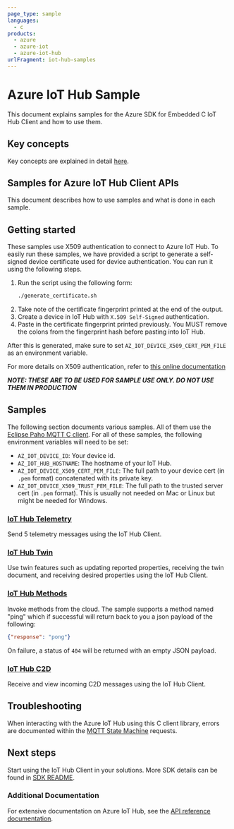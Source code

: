 ```yaml
---
page_type: sample
languages:
  - c
products:
  - azure
  - azure-iot
  - azure-iot-hub
urlFragment: iot-hub-samples
---
```


# Azure IoT Hub Sample

This document explains samples for the Azure SDK for Embedded C IoT Hub Client and how to use them.

## Key concepts

Key concepts are explained in detail [here][SDK_README_KEY_CONCEPTS].

## Samples for Azure IoT Hub Client APIs

This document describes how to use samples and what is done in each sample.

## Getting started

These samples use X509 authentication to connect to Azure IoT Hub. To easily run these samples, we have provided
a script to generate a self-signed device certificate used for device authentication. You can run it using the following
steps.

1. Run the script using the following form:
    ```bash
    ./generate_certificate.sh
    ```
1. Take note of the certificate fingerprint printed at the end of the output.
1. Create a device in IoT Hub with `X.509 Self-Signed` authentication.
1. Paste in the certificate fingerprint printed previously. You MUST remove the colons from the fingerprint hash
before pasting into IoT Hub.

After this is generated, make sure to set `AZ_IOT_DEVICE_X509_CERT_PEM_FILE` as an environment variable.

For more details on X509 authentication, refer to [this online documentation](https://docs.microsoft.com/en-us/azure/iot-hub/iot-hub-x509ca-overview#how-to-register-the-x509-ca-certificate-to-iot-hub)

***NOTE: THESE ARE TO BE USED FOR SAMPLE USE ONLY. DO NOT USE THEM IN PRODUCTION***

## Samples

The following section documents various samples. All of them use the [Eclipse Paho MQTT C client][Eclipse_Paho].
For all of these samples, the following environment variables will need to be set:

- `AZ_IOT_DEVICE_ID`: Your device id.
- `AZ_IOT_HUB_HOSTNAME`: The hostname of your IoT Hub.
- `AZ_IOT_DEVICE_X509_CERT_PEM_FILE`: The full path to your device cert (in `.pem` format) concatenated
 with its private key.
- `AZ_IOT_DEVICE_X509_TRUST_PEM_FILE`: The full path to the trusted server cert (in `.pem` format). This is usually
not needed on Mac or Linux but might be needed for Windows.

### [IoT Hub Telemetry][telemetry_sample]
Send 5 telemetry messages using the IoT Hub Client.

### [IoT Hub Twin][twin_sample]
Use twin features such as updating reported properties, receiving the twin document, and receiving desired properties using the IoT Hub Client.

### [IoT Hub Methods][methods_sample]
Invoke methods from the cloud. The sample supports a method named "ping"
which if successful will return back to you a json payload of the following:

```json
{"response": "pong"}
```

On failure, a status of `404` will be returned with an empty JSON payload.

### [IoT Hub C2D][c2d_sample]
Receive and view incoming C2D messages using the IoT Hub Client.

## Troubleshooting

When interacting with the Azure IoT Hub using this C client library, errors are documented within the [MQTT State Machine][error_codes] requests.

## Next steps

Start using the IoT Hub Client in your solutions. More SDK details can be found in [SDK README][IOT_CLIENT_README].

### Additional Documentation

For extensive documentation on Azure IoT Hub, see the [API reference documentation][iot_hub_mqtt].

<!-- LINKS -->
[IOT_CLIENT_README]: ../../README.md
[SDK_README_GETTING_STARTED]: ../../README.md#getting-started
[SDK_README_KEY_CONCEPTS]: ../../README.md#key-concepts
[c2d_sample]: src/paho_iot_hub_c2d_example.c
[methods_sample]: src/paho_iot_hub_methods_example.c
[telemetry_sample]: src/paho_iot_hub_telemetry_example.c
[twin_sample]: src/paho_iot_hub_twin_example.c
[iot_hub_mqtt]: https://docs.microsoft.com/en-us/azure/iot-dps/iot-dps-mqtt-support
[error_codes]: ../../doc/mqtt_state_machine.md#IoT-Service-Errors
[Eclipse_Paho]: https://www.eclipse.org/paho/clients/c/
